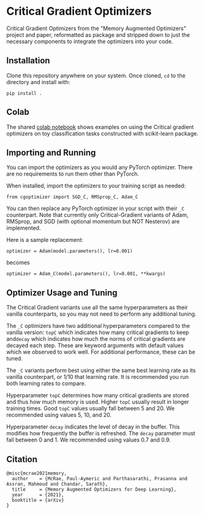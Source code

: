 # Critical Gradient Optimizers

Critical Gradient Optimizers from the "Memory Augmented Optimizers" project and paper, reformatted as package and stripped down to just the necessary components to integrate the optimizers into your code.

## Installation

Clone this repository anywhere on your system. Once cloned, `cd` to the directory and install with:

```
pip install .
```

## Colab

The shared [colab notebook](https://colab.research.google.com/drive/1m8Edr7aAHlBIlAtV2PZRQgnKIcf0VQh5?usp=sharing) shows examples on using the Critical gradient optimizers on toy classification tasks constructed with scikit-learn package. 

## Importing and Running

You can import the optimizers as you would any PyTorch optimizer. There are no requirements to run them other than PyTorch.

When installed, import the optimizers to your training script as needed:

```
from cgoptimizer import SGD_C, RMSprop_C, Adam_C
```

You can then replace any PyTorch optimizer in your script with their `_C` counterpart. Note that currently only Critical-Gradient variants of Adam, RMSprop, and SGD (with optional momentum but NOT Nesterov) are implemented.

Here is a sample replacement:

```
optimizer = Adam(model.parameters(), lr=0.001)
```

becomes

```
optimizer = Adam_C(model.parameters(), lr=0.001, **kwargs)
```

## Optimizer Usage and Tuning

The Critical Gradient variants use all the same hyperparameters as their vanilla counterparts, so you may not need to perform any additional tuning.

The `_C` optimizers have two additional hyperparameters compared to the vanilla version: `topC` which indicates how many critical gradients to keep and`decay` which indicates how much the norms of critical gradients are decayed each step. These are keyword arguments with default values which we observed to work well. For additional performance, these can be tuned.

The `_C` variants perform best using either the same best learning rate as its vanilla counterpart, or 1/10 that learning rate. It is recommended you run both learning rates to compare.

Hyperparameter  `topC` determines how many critical gradients are stored and thus how much memory is used. Higher `topC` usually result in longer training times. Good `topC` values usually fall between 5 and 20. We recommended using values 5, 10, and 20.

Hyperparameter `decay` indicates the level of decay in the buffer. This modifies how frequently the buffer is refreshed. The `decay` parameter must fall between 0 and 1. We recommended using values 0.7 and 0.9.

## Citation

```
@misc{mcrae2021memory,
  author    = {McRae, Paul-Aymeric and Parthasarathi, Prasanna and Assran, Mahmoud and Chandar, Sarath},
  title     = {Memory Augmented Optimizers for Deep Learning},
  year      = {2021},
  booktitle = {arXiv}
}
